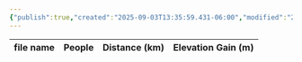 ```yaml
---
{"publish":true,"created":"2025-09-03T13:35:59.431-06:00","modified":"2025-09-03T14:48:31.106-06:00","published":"2025-09-03T14:48:31.106-06:00","tags":["route"],"cssclasses":"","elevation":null,"region":"Waterton","location":"49.0012187, -113.8407291","DWYT":"Outstanding","Kane":null,"completed":true}
---
```



| file name | People | Distance (km) | Elevation Gain (m) |
| --------- | ------ | ------------- | ------------------ |